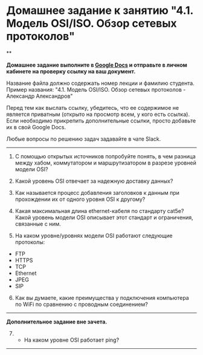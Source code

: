 # Домашнее задание к занятию "4.1. Модель OSI/ISO. Обзор сетевых протоколов"

**

**Домашнее задание выполните в [Google Docs](https://docs.google.com/) и отправьте в личном кабинете на проверку ссылку на ваш документ.** 

Название файла должно содержать номер лекции и фамилию студента. Пример названия: "4.1. Модель OSI/ISO. Обзор сетевых протоколов - Александр Александров"

Перед тем как выслать ссылку, убедитесь, что ее содержимое не является приватным (открыто на просмотр всем, у кого есть ссылка). Если необходимо прикрепить дополнительные ссылки, просто добавьте их в свой Google Docs.

Любые вопросы по решению задач задавайте в чате Slack.

---

1. С помощью открытых источников попробуйте понять, в чем разница между хабом, коммутатором и маршрутизатором в разрезе уровней модели OSI?

2. Какой уровень OSI отвечает за надежную доставку данных?

3. Как называется процесс добавления заголовков к данным при прохождении их от одного уровня OSI к другому?

4. Какая максимальная длина ethernet-кабеля по стандарту cat5e? Какой уровень модели OSI описывает этот стандарт и ограничения, связанные с ним.

5. На каком уровне/уровнях модели OSI работают следующие протоколы:
- FTP
- HTTPS
- TCP
- Ethernet
- JPEG
- SIP

6. Как вы думаете, какие преимущества у подключения компьютера по WiFi по сравнению с проводным соединением?

---
**Дополнительное задание вне зачета.**

7. * На каком уровне OSI работает ping?

---

